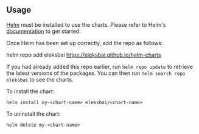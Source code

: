 ## Usage

[Helm](https://helm.sh) must be installed to use the charts.  Please refer to
Helm's [documentation](https://helm.sh/docs) to get started.

Once Helm has been set up correctly, add the repo as follows:

  helm repo add eleksbai https://eleksbai.github.io/helm-charts

If you had already added this repo earlier, run `helm repo update` to retrieve
the latest versions of the packages.  You can then run `helm search repo
eleksbai` to see the charts.

To install the <chart-name> chart:

    helm install my-<chart-name> eleksbai/<chart-name>

To uninstall the chart:

    helm delete my-<chart-name>
